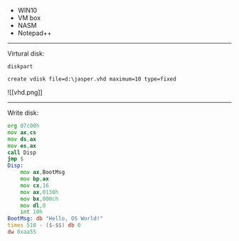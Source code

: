 - WIN10
- VM box
- NASM
- Notepad++ 

---
Virtural disk:

```Terminal
diskpart
```

```diskpart.exe
create vdisk file=d:\jasper.vhd maximum=10 type=fixed
```

![[vhd.png]]

---
Write disk:

```asm
org 07c00h
mov ax,cs
mov ds,ax
mov es,ax
call Disp
jmp $
Disp:
	mov ax,BootMsg
	mov bp,ax
	mov cx,16
	mov ax,0130h
	mov bx,000ch
	mov dl,0
	int 10h
BootMsg: db "Hello, OS World!"
times 510 - ($-$$) db 0
dw 0xaa55
```


